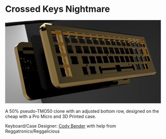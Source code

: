 # Crossed Keys Nightmare

![Southpole](./nightmareRender.png)

A 50% pseudo-TMO50 clone with an adjusted bottom row, designed on the cheap with a Pro Micro and 3D Printed case.

Keyboard/Case Designer: [Cody Bender](https://github.com/codybender) with help from Reggatronics/Reggalicious